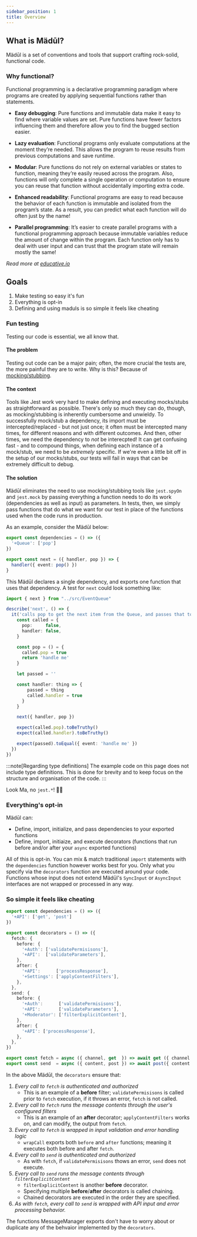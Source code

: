 ```yaml
---
sidebar_position: 1
title: Overview
---
```


## What is Mädūl?

Mädūl is a set of conventions and tools that support crafting rock-solid, functional code.

### Why functional?

Functional programming is a declarative programming paradigm where programs are created by applying sequential functions rather than statements.

* **Easy debugging**: Pure functions and immutable data make it easy to find where variable values are set. Pure functions have fewer factors influencing them and therefore allow you to find the bugged section easier.

* **Lazy evaluation**: Functional programs only evaluate computations at the moment they’re needed. This allows the program to reuse results from previous computations and save runtime.

* **Modular**: Pure functions do not rely on external variables or states to function, meaning they’re easily reused across the program. Also, functions will only complete a single operation or computation to ensure you can reuse that function without accidentally importing extra code.

* **Enhanced readability**: Functional programs are easy to read because the behavior of each function is immutable and isolated from the program’s state. As a result, you can predict what each function will do often just by the name!

* **Parallel programming**: It’s easier to create parallel programs with a functional programming approach because immutable variables reduce the amount of change within the program. Each function only has to deal with user input and can trust that the program state will remain mostly the same!

*Read more at [educative.io](https://www.educative.io/blog/what-is-functional-programming-python-js-java#what)*

## Goals

1. Make testing so easy it's fun
1. Everything is opt-in
1. Defining and using maduls is so simple it feels like cheating

### Fun testing

Testing our code is essential, we all know that.

#### The problem

Testing out code can be a major pain; often, the more crucial the tests are, the more painful they are to write. Why is this? Because of [mocking/stubbing](https://stackoverflow.com/a/14081911/3803332).

#### The context

Tools like Jest work very hard to make defining and executing mocks/stubs as straightforward as possible. There's only so much they can do, though, as mocking/stubbing is inherently cumbersome and unwieldy. To successfully mock/stub a dependency, its import must be intercepted/replaced - but not just once; it often must be intercepted many times, for different reasons and with different outcomes. And then, other times, we need the dependency to *not* be interecpted! It can get confusing fast - and to compound things, when defining each instance of a mock/stub, we need to be *extremely* specific. If we're even a little bit off in the setup of our mocks/stubs, our tests will fail in ways that can be extremely difficult to debug.

#### The solution

Mädūl eliminates the need to use mocking/stubbing tools like `jest.spyOn` and `jest.mock` by passing everything a function needs to do its work (dependencies as well as input) as parameters. In tests, then, we simply pass functions that do what we want for our test in place of the functions used when the code runs in production.

As an example, consider the Mädūl below:

```typescript title="src/EventQueue.ts"
export const dependencies = () => ({
  '+Queue': ['pop']
})

export const next = ({ handler, pop }) => {
  handler({ event: pop() })
}
```

This Mädūl declares a single dependency, and exports one function that uses that dependency. A test for `next` could look something like:

```typescript title="test/EventQueue.test.ts"
import { next } from "../src/EventQueue"

describe('next', () => {
  it('calls pop to get the next item from the Queue, and passes that to the specified handler', () => {
    const called = {
      pop:     false,
      handler: false,
    }

    const pop = () = {
      called.pop = true
      return 'handle me'
    }

    let passed = ''

    const handler: thing => {
        passed = thing
        called.handler = true
      }
    }

    next({ handler, pop })

    expect(called.pop).toBeTruthy()
    expect(called.handler).toBeTruthy()

    expect(passed).toEqual({ event: 'handle me' })
  })
})
```
:::note[Regarding type definitions]
The example code on this page does not include type definitions. This is done for brevity and to keep focus on the structure and organisation of the code.
:::

Look Ma, no `jest.*`! 🙌🏻

### Everything's opt-in

Mädūl can:

* Define, import, initialize, and pass dependencies to your exported functions
* Define, import, initiaize, and execute decorators (functions that run before and/or after your `async` exported functions)

All of this is opt-in. You can mix & match traditional `import` statements with the `dependencies` function however works best for you. Only what you specify via the `decorators` function are executed around your code. Functions whose input does not extend Mädūl's `SyncInput` or `AsyncInput` interfaces are not wrapped or processed in any way.

### So simple it feels like cheating

```typescript title="MessageManager.ts"
export const dependencies = () => ({
  '+API': ['get', 'post']
})

export const decorators = () => ({
  fetch: {
    before: {
      '+Auth': ['validatePermisisons'],
      '+API':  ['validateParameters'],
    },
    after: {
      '+API':      ['processResponse'],
      '+Settings': ['applyContentFilters'],
    },
  },
  send: {
    before: {
      '+Auth':      ['validatePermisisons'],
      '+API':       ['validateParameters'],
      '+Moderator': ['filterExplicitContent'],
    },
    after: {
      '+API': ['processResponse'],
    },
  },
})

export const fetch = async ({ channel, get  }) => await get ({ channel })
export const send  = async ({ content, post }) => await post({ content })
```

In the above Mädūl, the `decorators` ensure that:

1. *Every call to `fetch` is authenticated and authorized*
    * This is an example of a **before** filter; `validatePermisisons` is called prior to `fetch` execution, if it throws an error, `fetch` is not called.
1. *Every call to `fetch` runs the message contents through the user's configured filters*
    * This is an example of an **after** decorator; `applyContentFilters` works on, and can modify, the output from `fetch`.
1. *Every call to `fetch` is wrapped in input validation and error handling logic*
    * `wrapCall` exports both `before` and `after` functions; meaning it executes both before and after `fetch`.
1. *Every call to `send` is authenticated and authorized*
    * As with `fetch`, if `validatePermisisons` thows an error, `send` does not execute.
1. *Every call to `send` runs the message contents through `filterExplicitContent`*
    * `filterExplicitContent` is another **before** decorator.
    * Specifying multiple **before**/**after** decorators is called chaining.
    * Chained decorators are executed in the order they are specified.
1. *As with `fetch`, every call to `send` is wrapped with API input and error processing behavior.*

The functions MessageManager exports don't have to worry about or duplicate any of the behvaior implemented by the `decorators`.
